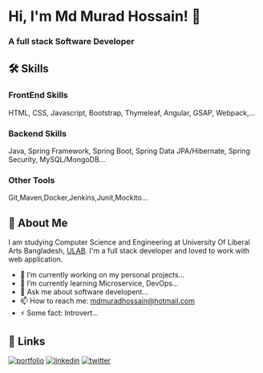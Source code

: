 
# Hi, I'm Md Murad Hossain! 👋

  ### A full stack Software Developer


## 🛠 Skills
### FrontEnd Skills
HTML, CSS, Javascript, Bootstrap, Thymeleaf, Angular, GSAP, Webpack,...
### Backend Skills
Java, Spring Framework, Spring Boot, Spring Data JPA/Hibernate, Spring Security, MySQL/MongoDB...
### Other Tools
Git,Maven,Docker,Jenkins,Junit,Mockito...  
## 🚀 About Me
I am studying Computer Science and Engineering at University Of Liberal Arts Bangladesh, [ULAB](https://ulab.edu.bd/). 
I'm a full stack developer and loved to work with web application.
- 🔭 I’m currently working on my personal projects...
- 🌱 I’m currently learning Microservice, DevOps...
- 💬 Ask me about software developent... 
- 📫 How to reach me: mdmuradhossain@hotmail.com
- ⚡ Some fact: Introvert...
  
## 🔗 Links
[![portfolio](https://img.shields.io/badge/my_portfolio-000?style=for-the-badge&logo=ko-fi&logoColor=white)](https://mdmuradhossain.github.io/portfolio/)
[![linkedin](https://img.shields.io/badge/linkedin-0A66C2?style=for-the-badge&logo=linkedin&logoColor=white)](https://www.linkedin.com/in/mdmuradhossain/)
[![twitter](https://img.shields.io/badge/twitter-1DA1F2?style=for-the-badge&logo=twitter&logoColor=white)](https://twitter.com/mdmuradhossainn)

